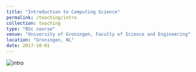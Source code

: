 ```yaml
---
title: "Introduction to Computing Science"
permalink: /teaching/intro
collection: teaching
type: "BSc course"
venue: "University of Groningen, Faculty of Science and Engineering"
location: "Groningen, NL"
date: 2017-10-01
---
```


![](https://lorenzoamabili.github.io/images/intro.jpg "intro")
